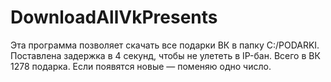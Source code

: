 # DownloadAllVkPresents
Эта программа позволяет скачать все подарки ВК в папку C:/PODARKI. Поставлена задержка в 4 секунд, чтобы не улететь в IP-бан. Всего в ВК 1278 подарка. Если появятся новые — поменяю одно число.
